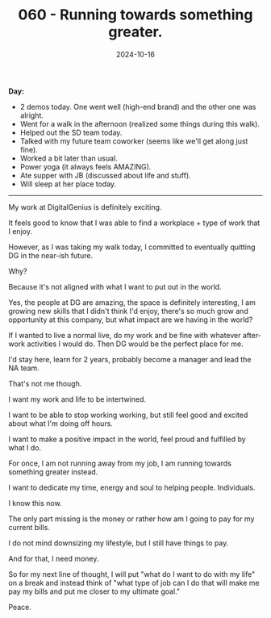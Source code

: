 ﻿---
title: 060 - Running towards something greater.
date: 2024-10-16
categories: ["daily"]
tags: posts

---
**Day:** 

- 2 demos today. One went well (high-end brand) and the other one was alright.
- Went for a walk in the afternoon (realized some things during this walk).
- Helped out the SD team today.
- Talked with my future team coworker (seems like we'll get along just fine).
- Worked a bit later than usual.
- Power yoga (it always feels AMAZING).
- Ate supper with JB (discussed about life and stuff).
- Will sleep at her place today.
---
My work at DigitalGenius is definitely exciting.

It feels good to know that I was able to find a workplace + type of work that I enjoy.

However, as I was taking my walk today, I committed to eventually quitting DG in the near-ish future.

Why?

Because it's not aligned with what I want to put out in the world.

Yes, the people at DG are amazing, the space is definitely interesting, I am growing new skills that I didn't think I'd enjoy, there's so much grow and opportunity at this company, but what impact are we having in the world?

If I wanted to live a normal live, do my work and be fine with whatever after-work activities I would do. Then DG would be the perfect place for me.

I'd stay here, learn for 2 years, probably become a manager and lead the NA team.

That's not me though.

I want my work and life to be intertwined.

I want to be able to stop working working, but still feel good and excited about what I'm doing off hours.

I want to make a positive impact in the world, feel proud and fulfilled by what I do.

For once, I am not running away from my job, I am running towards something greater instead.

I want to dedicate my time, energy and soul to helping people. Individuals.

I know this now.

The only part missing is the money or rather how am I going to pay for my current bills.

I do not mind downsizing my lifestyle, but I still have things to pay.

And for that, I need money.

So for my next line of thought, I will put "what do I want to do with my life" on a break and instead think of "what type of job can I do that will make me pay my bills and put me closer to my ultimate goal."

Peace.
